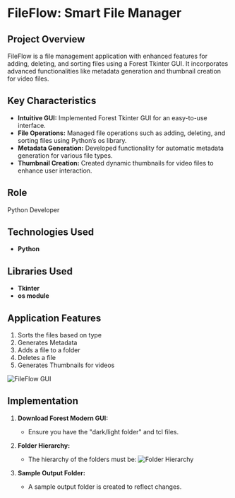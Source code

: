 

# FileFlow: Smart File Manager

## Project Overview

FileFlow is a file management application with enhanced features for adding, deleting, and sorting files using a Forest Tkinter GUI. It incorporates advanced functionalities like metadata generation and thumbnail creation for video files.

## Key Characteristics

- **Intuitive GUI:** Implemented Forest Tkinter GUI for an easy-to-use interface.
- **File Operations:** Managed file operations such as adding, deleting, and sorting files using Python’s os library.
- **Metadata Generation:** Developed functionality for automatic metadata generation for various file types.
- **Thumbnail Creation:** Created dynamic thumbnails for video files to enhance user interaction.

## Role

Python Developer

## Technologies Used

- **Python**

## Libraries Used

- **Tkinter**
- **os module**

## Application Features

1. Sorts the files based on type
2. Generates Metadata
3. Adds a file to a folder
4. Deletes a file
5. Generates Thumbnails for videos

![FileFlow GUI](https://github.com/syedaumme/FileFlow--Smart-file-manager/assets/75966861/f85ae051-7687-4a03-b428-3b57eddd3d1b)

## Implementation

1. **Download Forest Modern GUI:**
   - Ensure you have the "dark/light folder" and tcl files.
   
2. **Folder Hierarchy:**
   - The hierarchy of the folders must be:
     ![Folder Hierarchy](https://github.com/syedaumme/FileFlow--Smart-file-manager/assets/75966861/b6008613-f377-486b-8993-0f41c7c7abfb)
     
3. **Sample Output Folder:**
   - A sample output folder is created to reflect changes.

